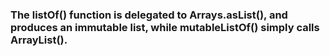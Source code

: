 ### The listOf() function is delegated to Arrays.asList(), and produces an immutable list, while mutableListOf() simply calls ArrayList().
